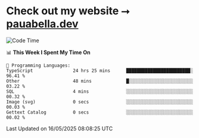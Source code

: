 # Check out my website ⭢ [pauabella.dev](https://pauabella.dev)

<!--START_SECTION:waka-->
![Code Time](http://img.shields.io/badge/Code%20Time-4%2C435%20hrs%202%20mins-blue)

📊 **This Week I Spent My Time On** 

```text
💬 Programming Languages: 
TypeScript               24 hrs 25 mins      ████████████████████████░   96.41 % 
Other                    48 mins             █░░░░░░░░░░░░░░░░░░░░░░░░   03.22 % 
SQL                      4 mins              ░░░░░░░░░░░░░░░░░░░░░░░░░   00.32 % 
Image (svg)              0 secs              ░░░░░░░░░░░░░░░░░░░░░░░░░   00.03 % 
Gettext Catalog          0 secs              ░░░░░░░░░░░░░░░░░░░░░░░░░   00.02 % 
```


 Last Updated on 16/05/2025 08:08:25 UTC
<!--END_SECTION:waka-->
